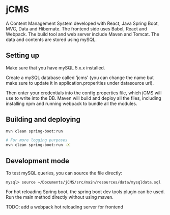 # jCMS

A Content Management System developed with React, Java Spring Boot, MVC, Data and Hibernate.
The frontend side uses Babel, React and Webpack.
The build tool and web server include Maven and Tomcat. The data and contents are stored using mySQL.

## Setting up
Make sure that you have mySQL 5.x.x installed.

Create a mySQL database called 'jcms' (you can change the name but make sure to update it in
application.properities under datasource url).

Then enter your credentials into the config.properties file, which jCMS will use to write into the DB.
Maven will build and deploy all the files, including installing npm and running webpack to bundle all the modules.

## Building and deploying
```bash
mvn clean spring-boot:run

# For more logging purposes
mvn clean spring-boot:run -X
```

## Development mode
To test mySQL queries, you can source the file directly:
```
mysql> source ~/Documents/jCMS/src/main/resources/data/mysqldata.sql
```

For hot reloading Spring boot, the spring boot dev tools plugin can be used.
Run the main method directly without using maven. 

TODO: add a webpack hot reloading server for frontend

